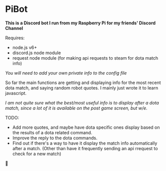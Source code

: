 # PiBot

**This is a Discord bot I run from my Raspberry Pi for my friends' Discord Channel**

Requires:
* node.js v6+
* discord.js node module
* request node module (for making api requests to steam for dota match info)

*You will need to add your own private info to the config file*

So far the main functions are getting and displaying info for the most recent dota match, and saying random robot quotes. I mainly just wrote it to learn javascript.

*I am not quite sure what the best/most useful info is to display after a dota match, since a lot of it is available on the post game screen, but w/e.*

TODO:
* Add more quotes, and maybe have dota specific ones display based on the results of a dota related command.
* Improve the reply to the dota commands.
* Find out if there's a way to have it display the match info automatically after a match. (Other than have it frequently sending an api rrequest to check for a new match)

:space_invader:
